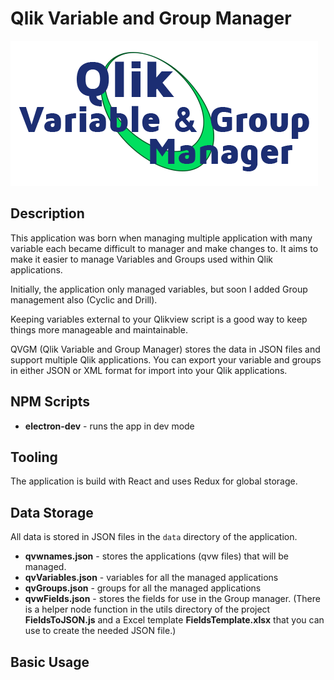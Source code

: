# Qlik Variable and Group Manager

![Qlik Variable Group Manager Logo](Logo.png)

## Description

This application was born when managing multiple application with many variable each became difficult to manager and make changes to.  It aims to make it easier to manage Variables and Groups used within Qlik applications.

Initially, the application only managed variables, but soon I added Group management also (Cyclic and Drill).

Keeping variables external to your Qlikview script is a good way to keep things more manageable and maintainable.

QVGM (Qlik Variable and Group Manager) stores the data in JSON files and support multiple Qlik applications.  You can export your variable and groups in either JSON or XML format for import into your Qlik applications.

## NPM Scripts

- **electron-dev** - runs the app in dev mode

## Tooling

The application is build with React and uses Redux for global storage.

## Data Storage

All data is stored in JSON files in the `data` directory of the application.

- **qvwnames.json** - stores the applications (qvw files) that will be managed.
- **qvVariables.json** - variables for all the managed applications
- **qvGroups.json** - groups for all the managed applications 
- **qvwFields.json** - stores the fields for use in the Group manager. (There is a helper node function in the utils directory of the project **FieldsToJSON.js** and a Excel template **FieldsTemplate.xlsx** that you can use to create the needed JSON file.)

## Basic Usage






